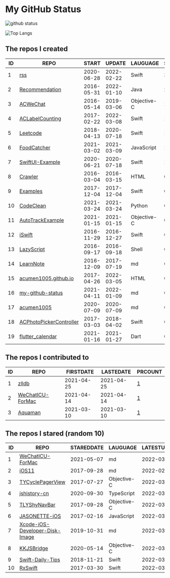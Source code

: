 # My GitHub Status

<img src="https://github-readme-stats-1.yihong0618.vercel.app/api?username=acumen1005&show_icons=true&&&hide_title=true&count_private=true" alt="github status" />

![Top Langs](https://github-readme-stats-1.yihong0618.vercel.app/api/top-langs/?username=acumen1005&layout=compact)

<!--START_SECTION:my_github-->
## The repos I created
| ID |                                       REPO                                       |   START    |   UPDATE   |  LAUGUAGE   | STARS |
|----|----------------------------------------------------------------------------------|------------|------------|-------------|-------|
|  1 | [rss](https://github.com/acumen1005/rss)                                         | 2020-06-28 | 2022-02-22 | Swift       |    37 |
|  2 | [Recommendation](https://github.com/acumen1005/Recommendation)                   | 2016-05-31 | 2022-01-10 | Java        |    21 |
|  3 | [ACWeChat](https://github.com/acumen1005/ACWeChat)                               | 2016-05-14 | 2019-03-06 | Objective-C |    14 |
|  4 | [ACLabelCounting](https://github.com/acumen1005/ACLabelCounting)                 | 2017-02-22 | 2022-03-08 | Swift       |    12 |
|  5 | [Leetcode](https://github.com/acumen1005/Leetcode)                               | 2018-04-13 | 2020-07-18 | Swift       |     1 |
|  6 | [FoodCatcher](https://github.com/acumen1005/FoodCatcher)                         | 2021-03-02 | 2021-03-09 | JavaScript  |     1 |
|  7 | [SwiftUI-Example](https://github.com/acumen1005/SwiftUI-Example)                 | 2020-06-21 | 2020-07-18 | Swift       |     1 |
|  8 | [Crawler](https://github.com/acumen1005/Crawler)                                 | 2016-03-04 | 2016-03-15 | HTML        |     0 |
|  9 | [Examples](https://github.com/acumen1005/Examples)                               | 2017-12-04 | 2017-12-04 | Swift       |     0 |
| 10 | [CodeClean](https://github.com/acumen1005/CodeClean)                             | 2021-03-24 | 2021-03-24 | Python      |     0 |
| 11 | [AutoTrackExample](https://github.com/acumen1005/AutoTrackExample)               | 2021-01-15 | 2021-01-15 | Objective-C |     0 |
| 12 | [iSwift](https://github.com/acumen1005/iSwift)                                   | 2016-11-29 | 2016-12-27 | Swift       |     0 |
| 13 | [LazyScript](https://github.com/acumen1005/LazyScript)                           | 2016-09-17 | 2016-09-18 | Shell       |     0 |
| 14 | [LearnNote](https://github.com/acumen1005/LearnNote)                             | 2016-12-09 | 2017-07-19 | md          |     0 |
| 15 | [acumen1005.github.io](https://github.com/acumen1005/acumen1005.github.io)       | 2017-04-26 | 2022-03-05 | HTML        |     0 |
| 16 | [my-github-status](https://github.com/acumen1005/my-github-status)               | 2021-04-11 | 2022-01-09 | md          |     0 |
| 17 | [acumen1005](https://github.com/acumen1005/acumen1005)                           | 2020-07-09 | 2020-07-09 | md          |     0 |
| 18 | [ACPhotoPickerController](https://github.com/acumen1005/ACPhotoPickerController) | 2017-03-03 | 2018-04-02 | Swift       |     0 |
| 19 | [flutter_calendar](https://github.com/acumen1005/flutter_calendar)               | 2021-01-16 | 2021-01-27 | Dart        |     0 |

## The repos I contributed to
| ID |                               REPO                                | FIRSTDATE  | LASTEDATE  |                                        PRCOUNT                                         |
|----|-------------------------------------------------------------------|------------|------------|----------------------------------------------------------------------------------------|
|  1 | [zlldb](https://github.com/everettjf/zlldb)                       | 2021-04-25 | 2021-04-25 | [1](https://github.com/everettjf/zlldb/pulls?q=is%3Apr+author%3Aacumen1005)            |
|  2 | [WeChatICU-ForMac](https://github.com/MustangYM/WeChatICU-ForMac) | 2021-04-14 | 2021-04-14 | [1](https://github.com/MustangYM/WeChatICU-ForMac/pulls?q=is%3Apr+author%3Aacumen1005) |
|  3 | [Aquaman](https://github.com/bawn/Aquaman)                        | 2021-03-10 | 2021-03-10 | [1](https://github.com/bawn/Aquaman/pulls?q=is%3Apr+author%3Aacumen1005)               |

## The repos I stared (random 10)
| ID |                                             REPO                                             | STAREDDATE |  LAUGUAGE   | LATESTUPDATE |
|----|----------------------------------------------------------------------------------------------|------------|-------------|--------------|
|  1 | [WeChatICU-ForMac](https://github.com/MustangYM/WeChatICU-ForMac)                            | 2021-05-07 | md          | 2022-03-17   |
|  2 | [iOS11](https://github.com/2877025939/iOS11)                                                 | 2017-09-28 | md          | 2022-02-09   |
|  3 | [TYCyclePagerView](https://github.com/12207480/TYCyclePagerView)                             | 2017-07-27 | Objective-C | 2022-03-14   |
|  4 | [jshistory-cn](https://github.com/doodlewind/jshistory-cn)                                   | 2020-09-30 | TypeScript  | 2022-03-20   |
|  5 | [TLYShyNavBar](https://github.com/telly/TLYShyNavBar)                                        | 2017-09-28 | Objective-C | 2022-03-17   |
|  6 | [JASONETTE-iOS](https://github.com/Jasonette/JASONETTE-iOS)                                  | 2017-02-16 | JavaScript  | 2022-03-18   |
|  7 | [Xcode-iOS-Developer-Disk-Image](https://github.com/xushuduo/Xcode-iOS-Developer-Disk-Image) | 2019-10-31 | md          | 2022-03-18   |
|  8 | [KKJSBridge](https://github.com/karosLi/KKJSBridge)                                          | 2020-05-14 | Objective-C | 2022-03-16   |
|  9 | [Swift-Daily-Tips](https://github.com/emreozdil/Swift-Daily-Tips)                            | 2018-11-21 | Swift       | 2022-03-12   |
| 10 | [RxSwift](https://github.com/ReactiveX/RxSwift)                                              | 2017-03-30 | Swift       | 2022-03-20   |

<!--END_SECTION:my_github-->